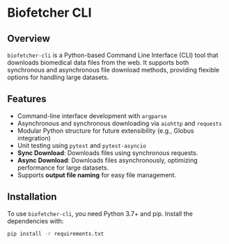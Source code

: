 # Biofetcher CLI

## Overview
`biofetcher-cli` is a Python-based Command Line Interface (CLI) tool that downloads biomedical data files from the web. It supports both synchronous and asynchronous file download methods, providing flexible options for handling large datasets.

## Features
- Command-line interface development with `argparse`
- Asynchronous and synchronous downloading via `aiohttp` and `requests`
- Modular Python structure for future extensibility (e.g., Globus integration)
- Unit testing using `pytest` and `pytest-asyncio`
- **Sync Download**: Downloads files using synchronous requests.
- **Async Download**: Downloads files asynchronously, optimizing performance for large datasets.
- Supports **output file naming** for easy file management.

## Installation
To use `biofetcher-cli`, you need Python 3.7+ and pip. Install the dependencies with:

```bash
pip install -r requirements.txt
